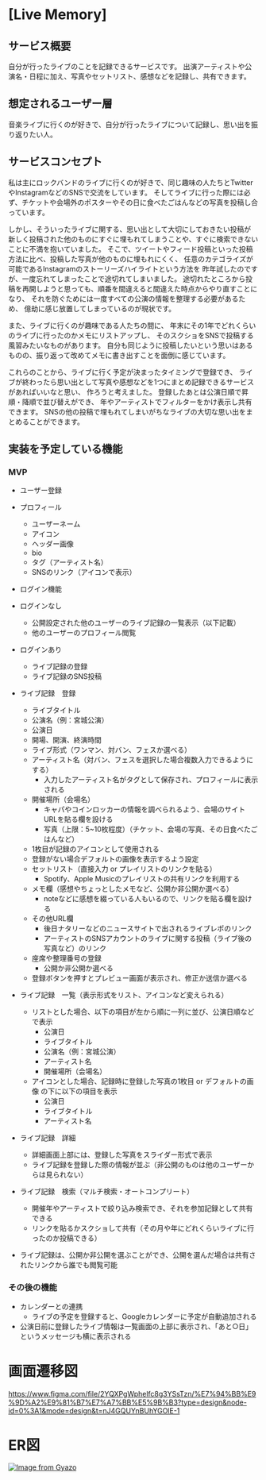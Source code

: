# [Live Memory]

## サービス概要
自分が行ったライブのことを記録できるサービスです。
出演アーティストや公演名・日程に加え、写真やセットリスト、感想などを記録し、共有できます。

## 想定されるユーザー層
音楽ライブに行くのが好きで、自分が行ったライブについて記録し、思い出を振り返りたい人。

## サービスコンセプト
私は主にロックバンドのライブに行くのが好きで、同じ趣味の人たちとTwitterやInstagramなどのSNSで交流をしています。
そしてライブに行った際には必ず、チケットや会場外のポスターやその日に食べたごはんなどの写真を投稿し合っています。

しかし、そういったライブに関する、思い出として大切にしておきたい投稿が
新しく投稿された他のものにすぐに埋もれてしまうことや、すぐに検索できないことに不満を抱いていました。
そこで、ツイートやフィード投稿といった投稿方法に比べ、投稿した写真が他のものに埋もれにくく、
任意のカテゴライズが可能であるInstagramのストーリーズハイライトという方法を
昨年試したのですが、一度忘れてしまったことで途切れてしまいました。
途切れたところから投稿を再開しようと思っても、順番を間違えると間違えた時点からやり直すことになり、
それを防ぐためには一度すべての公演の情報を整理する必要があるため、
億劫に感じ放置してしまっているのが現状です。

また、ライブに行くのが趣味である人たちの間に、
年末にその1年でどれくらいのライブに行ったのかメモにリストアップし、
そのスクショをSNSで投稿する風習みたいなものがあります。
自分も同じように投稿したいという思いはあるものの、振り返って改めてメモに書き出すことを面倒に感じています。

これらのことから、ライブに行く予定が決まったタイミングで登録でき、
ライブが終わったら思い出として写真や感想などを1つにまとめ記録できるサービスがあればいいなと思い、
作ろうと考えました。
登録したあとは公演日順で昇順・降順で並び替えができ、
年やアーティストでフィルターをかけ表示し共有できます。
SNSの他の投稿で埋もれてしまいがちなライブの大切な思い出をまとめることができます。

## 実装を予定している機能
### MVP
- ユーザー登録

- プロフィール
  - ユーザーネーム
  - アイコン
  - ヘッダー画像
  - bio
  - タグ（アーティスト名）
  - SNSのリンク（アイコンで表示）

- ログイン機能
- ログインなし
  - 公開設定された他のユーザーのライブ記録の一覧表示（以下記載）
  - 他のユーザーのプロフィール閲覧
- ログインあり
  - ライブ記録の登録
  - ライブ記録のSNS投稿

- ライブ記録　登録
  - ライブタイトル
  - 公演名（例：宮城公演）
  - 公演日
  - 開場、開演、終演時間
  - ライブ形式（ワンマン、対バン、フェスか選べる）
  - アーティスト名（対バン、フェスを選択した場合複数入力できるようにする）
    - 入力したアーティスト名がタグとして保存され、プロフィールに表示される
  - 開催場所（会場名）
    - キャパやコインロッカーの情報を調べられるよう、会場のサイトURLを貼る欄を設ける
    - 写真（上限：5~10枚程度）（チケット、会場の写真、その日食べたごはんなど）
  - 1枚目が記録のアイコンとして使用される
  - 登録がない場合デフォルトの画像を表示するよう設定
  - セットリスト（直接入力 or プレイリストのリンクを貼る）
    - Spotify、Apple Musicのプレイリストの共有リンクを利用する
  - メモ欄（感想やちょっとしたメモなど、公開か非公開か選べる）
    - noteなどに感想を綴っている人もいるので、リンクを貼る欄を設ける
  - その他URL欄
    - 後日ナタリーなどのニュースサイトで出されるライブレポのリンク
    - アーティストのSNSアカウントのライブに関する投稿（ライブ後の写真など）のリンク
  - 座席や整理番号の登録
    - 公開か非公開か選べる
  - 登録ボタンを押すとプレビュー画面が表示され、修正か送信か選べる

- ライブ記録　一覧（表示形式をリスト、アイコンなど変えられる）
  - リストとした場合、以下の項目が左から順に一列に並び、公演日順などで表示
    - 公演日
    - ライブタイトル
    - 公演名（例：宮城公演）
    - アーティスト名
    - 開催場所（会場名）
  - アイコンとした場合、記録時に登録した写真の1枚目 or デフォルトの画像 の下に以下の項目を表示
    - 公演日
    - ライブタイトル
    - アーティスト名

- ライブ記録　詳細
  - 詳細画面上部には、登録した写真をスライダー形式で表示
  - ライブ記録を登録した際の情報が並ぶ（非公開のものは他のユーザーからは見られない）

- ライブ記録　検索（マルチ検索・オートコンプリート）
  - 開催年やアーティストで絞り込み検索でき、それを参加記録として共有できる
  - リンクを貼るかスクショして共有（その月や年にどれくらいライブに行ったのか投稿できる）

- ライブ記録は、公開か非公開を選ぶことができ、公開を選んだ場合は共有されたリンクから誰でも閲覧可能

### その後の機能
- カレンダーとの連携
  - ライブの予定を登録すると、Googleカレンダーに予定が自動追加される
- 公演日前に登録したライブ情報は一覧画面の上部に表示され、「あと○日」というメッセージも横に表示される


# 画面遷移図
https://www.figma.com/file/2YQXPgWphelfc8g3YSsTzn/%E7%94%BB%E9%9D%A2%E9%81%B7%E7%A7%BB%E5%9B%B3?type=design&node-id=0%3A1&mode=design&t=nJ4GQUYnBUhYGOlE-1

# ER図
[![Image from Gyazo](https://i.gyazo.com/46e4e7aa1917e2917a4755b5c65b1188.png)](https://gyazo.com/46e4e7aa1917e2917a4755b5c65b1188)